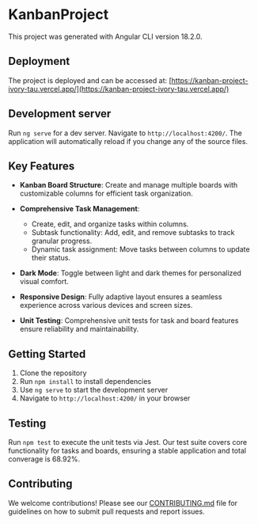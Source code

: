 # KanbanProject

This project was generated with Angular CLI version 18.2.0.

## Deployment

The project is deployed and can be accessed at: [https://kanban-project-ivory-tau.vercel.app/](https://kanban-project-ivory-tau.vercel.app/)

## Development server

Run `ng serve` for a dev server. Navigate to `http://localhost:4200/`. The application will automatically reload if you change any of the source files.

## Key Features

- **Kanban Board Structure**: Create and manage multiple boards with customizable columns for efficient task organization.

- **Comprehensive Task Management**:
  - Create, edit, and organize tasks within columns.
  - Subtask functionality: Add, edit, and remove subtasks to track granular progress.
  - Dynamic task assignment: Move tasks between columns to update their status.

- **Dark Mode**: Toggle between light and dark themes for personalized visual comfort.

- **Responsive Design**: Fully adaptive layout ensures a seamless experience across various devices and screen sizes.

- **Unit Testing**: Comprehensive unit tests for task and board features ensure reliability and maintainability.

## Getting Started

1. Clone the repository
2. Run `npm install` to install dependencies
3. Use `ng serve` to start the development server
4. Navigate to `http://localhost:4200/` in your browser

## Testing

Run `npm test` to execute the unit tests via Jest. Our test suite covers core functionality for tasks and boards, ensuring a stable application and total converage is 68.92%.

## Contributing

We welcome contributions! Please see our [CONTRIBUTING.md](CONTRIBUTING.md) file for guidelines on how to submit pull requests and report issues.
